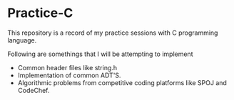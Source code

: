 # Practice-C

This repository is a record of my practice sessions with C programming language.

Following are somethings that I will be attempting to implement

* Common header files like string.h
* Implementation of common ADT'S.
* Algorithmic problems from competitive coding platforms like SPOJ and CodeChef.
